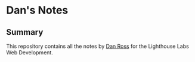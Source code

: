 # Dan's Notes

## Summary

This repository contains all the notes by [Dan Ross](git@github.com:DanRoss88/lighthouse-web-notes.git) for the Lighthouse Labs Web Development.

